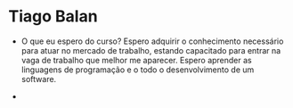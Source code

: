 # Tiago Balan

- O que eu espero do curso?
    Espero adquirir o conhecimento necessário para atuar no mercado de trabalho, estando capacitado para entrar na vaga de trabalho que melhor me aparecer. Espero aprender as linguagens de programação e o todo o desenvolvimento de um software. 


- 



